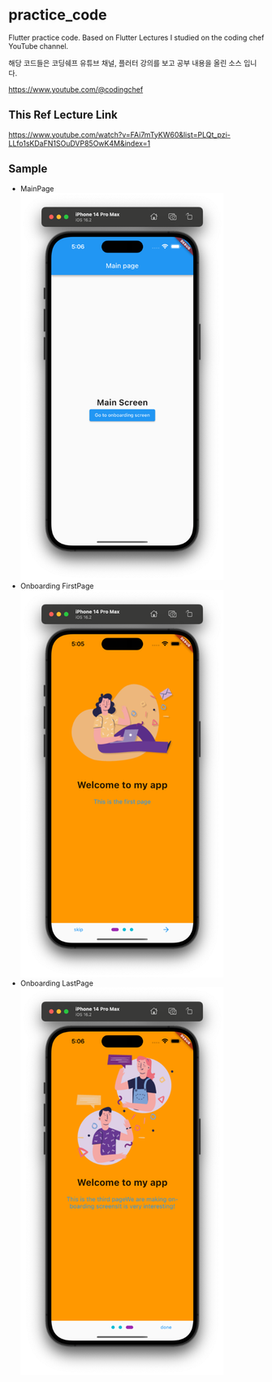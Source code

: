 # practice_code

Flutter practice code.
Based on Flutter Lectures I studied on the coding chef YouTube channel.

해당 코드들은 코딩쉐프 유튜브 채널, 플러터 강의를 보고 공부 내용을 올린 소스 입니다.

https://www.youtube.com/@codingchef

## This Ref Lecture Link
https://www.youtube.com/watch?v=FAi7mTyKW60&list=PLQt_pzi-LLfo1sKDaFN1SOuDVP85OwK4M&index=1

## Sample
* MainPage <br>
  <img src="./image/sample0.png" width="400">
* Onboarding FirstPage <br>
  <img src="./image/sample1.png" width="400">
* Onboarding LastPage <br>
  <img src="./image/sample2.png" width="400">